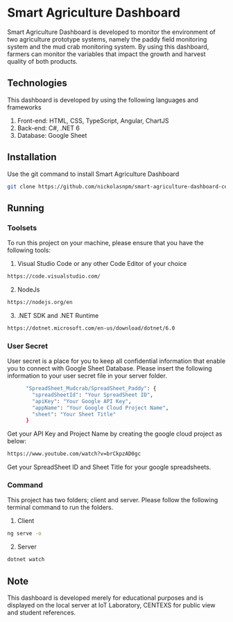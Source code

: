 # Smart Agriculture Dashboard

Smart Agriculture Dashboard is developed to monitor the environment of two agriculture prototype systems, namely the paddy field monitoring system and the mud crab monitoring system. By using this dashboard, farmers can monitor the variables that impact the growth and harvest quality of both products. 

## Technologies 

This dashboard is developed by using the following languages and frameworks

1. Front-end: HTML, CSS, TypeScript, Angular, ChartJS
2. Back-end: C#, .NET 6
3. Database: Google Sheet

## Installation

Use the git command to install Smart Agriculture Dashboard

```bash
git clone https://github.com/nickolasnpm/smart-agriculture-dashboard-centexs.git 
```

## Running

### Toolsets

To run this project on your machine, please ensure that you have the following tools:

1. Visual Studio Code or any other Code Editor of your choice

```bash
https://code.visualstudio.com/
```

2. NodeJs

```bash
https://nodejs.org/en
```

3. .NET SDK and .NET Runtime

```bash
https://dotnet.microsoft.com/en-us/download/dotnet/6.0
```

### User Secret

User secret is a place for you to keep all confidential information that enable you to connect with Google Sheet Database. Please insert the following information to your user secret file in your server folder.

```bash
      "SpreadSheet_Mudcrab/SpreadSheet_Paddy": {
        "spreadSheetId": "Your SpreadSheet ID",
        "apiKey": "Your Google API Key",
        "appName": "Your Google Cloud Project Name",
        "sheet": "Your Sheet Title"
      }
```

Get your API Key and Project Name by creating the google cloud project as below:

```bash
https://www.youtube.com/watch?v=brCkpzAD0gc
```

Get your SpreadSheet ID and Sheet Title for your google spreadsheets. 


### Command

This project has two folders; client and server. Please follow the following terminal command to run the folders.

1. Client

```bash
ng serve -o
```

2. Server

```bash
dotnet watch
```

## Note

This dashboard is developed merely for educational purposes and is displayed on the local server at IoT Laboratory, CENTEXS for public view and student references. 
